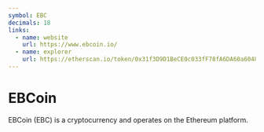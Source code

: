 ```yaml
---
symbol: EBC
decimals: 18
links:
  - name: website
    url: https://www.ebcoin.io/
  - name: explorer
    url: https://etherscan.io/token/0x31f3D9D1BeCE0c033fF78fA6DA60a6048F3E13c5
---
```


# EBCoin

EBCoin (EBC) is a cryptocurrency and operates on the Ethereum platform.
